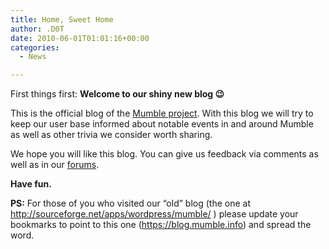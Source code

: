 ```yaml
---
title: Home, Sweet Home
author: .D0T
date: 2010-06-01T01:01:16+00:00
categories:
  - News

---
```

First things first: **Welcome to our shiny new blog 😉**

This is the official blog of the <a href="https://www.mumble.info/" target="_blank">Mumble project</a>. With this blog we will try to keep our user base informed about notable events in and around Mumble as well as other trivia we consider worth sharing.

We hope you will like this blog. You can give us feedback via comments as well as in our <a href="https://forums.mumble.info/" target="_blank">forums</a>.

**Have fun.**

**PS:** For those of you who visited our &#8220;old&#8221; blog (the one at http://sourceforge.net/apps/wordpress/mumble/ ) please update your bookmarks to point to this one (<https://blog.mumble.info>) and spread the word.
